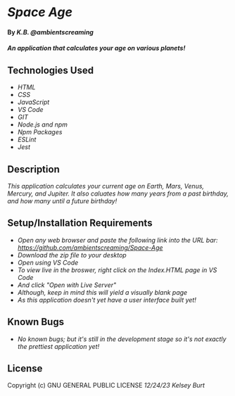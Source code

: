 # _Space Age_

#### By _**K.B. @ambientscreaming**_

#### _An application that calculates your age on various planets!_

## Technologies Used

* _HTML_
* _CSS_
* _JavaScript_
* _VS Code_
* _GIT_
* _Node.js and npm_
* _Npm Packages_
* _ESLint_
* _Jest_

## Description

_This application calculates your current age on Earth, Mars, Venus, Mercury, and Jupiter. It also caluates how many years from a past birthday, and how many until a future birthday!_

## Setup/Installation Requirements

* _Open any web browser and paste the following link into the URL bar: https://github.com/ambientscreaming/Space-Age_
* _Download the zip file to your desktop_
* _Open using VS Code_
* _To view live in the broswer, right click on the Index.HTML page in VS Code_
* _And click "Open with Live Server"_
* _Although, keep in mind this will yield a visually blank page_
* _As this application doesn't yet have a user interface built yet!_


## Known Bugs

* _No known bugs; but it's still in the development stage so it's not exactly the prettiest application yet!_

## License

Copyright (c) GNU GENERAL PUBLIC LICENSE _12/24/23_ _Kelsey Burt_